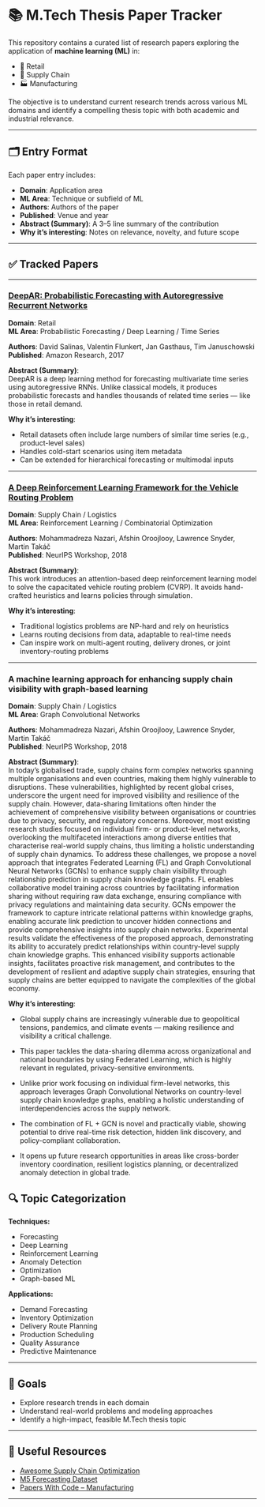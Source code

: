 # 📚 M.Tech Thesis Paper Tracker

This repository contains a curated list of research papers exploring the application of **machine learning (ML)** in:

- 🛒 Retail  
- 🚚 Supply Chain  
- 🏭 Manufacturing  

The objective is to understand current research trends across various ML domains and identify a compelling thesis topic with both academic and industrial relevance.

---

## 🗂️ Entry Format

Each paper entry includes:

- **Domain**: Application area
- **ML Area**: Technique or subfield of ML
- **Authors**: Authors of the paper
- **Published**: Venue and year
- **Abstract (Summary)**: A 3–5 line summary of the contribution
- **Why it’s interesting**: Notes on relevance, novelty, and future scope

---

## ✅ Tracked Papers

---

### [DeepAR: Probabilistic Forecasting with Autoregressive Recurrent Networks](https://arxiv.org/abs/1704.04110)

**Domain**: Retail  
**ML Area**: Probabilistic Forecasting / Deep Learning / Time Series  

**Authors**: David Salinas, Valentin Flunkert, Jan Gasthaus, Tim Januschowski  
**Published**: Amazon Research, 2017  

**Abstract (Summary)**:  
DeepAR is a deep learning method for forecasting multivariate time series using autoregressive RNNs. Unlike classical models, it produces probabilistic forecasts and handles thousands of related time series — like those in retail demand.

**Why it’s interesting**:  
- Retail datasets often include large numbers of similar time series (e.g., product-level sales)  
- Handles cold-start scenarios using item metadata  
- Can be extended for hierarchical forecasting or multimodal inputs

---

### [A Deep Reinforcement Learning Framework for the Vehicle Routing Problem](https://arxiv.org/abs/1802.04240)

**Domain**: Supply Chain / Logistics  
**ML Area**: Reinforcement Learning / Combinatorial Optimization  

**Authors**: Mohammadreza Nazari, Afshin Oroojlooy, Lawrence Snyder, Martin Takáč  
**Published**: NeurIPS Workshop, 2018  

**Abstract (Summary)**:  
This work introduces an attention-based deep reinforcement learning model to solve the capacitated vehicle routing problem (CVRP). It avoids hand-crafted heuristics and learns policies through simulation.

**Why it’s interesting**:  
- Traditional logistics problems are NP-hard and rely on heuristics  
- Learns routing decisions from data, adaptable to real-time needs  
- Can inspire work on multi-agent routing, delivery drones, or joint inventory-routing problems

---

### A machine learning approach for enhancing supply chain visibility with graph-based learning
**Domain**: Supply Chain / Logistics  
**ML Area**: Graph Convolutional Networks  

**Authors**: Mohammadreza Nazari, Afshin Oroojlooy, Lawrence Snyder, Martin Takáč  
**Published**: NeurIPS Workshop, 2018  

**Abstract (Summary)**:  
In today’s globalised trade, supply chains form complex networks spanning multiple organisations and even countries, making them highly vulnerable to disruptions. These vulnerabilities, highlighted by recent global crises, underscore the urgent need for improved visibility and resilience of the supply chain. However, data-sharing limitations often hinder the achievement of comprehensive visibility between organisations or countries due to privacy, security, and regulatory concerns. Moreover, most existing research studies focused on individual firm- or product-level networks, overlooking the multifaceted interactions among diverse entities that characterise real-world supply chains, thus limiting a holistic understanding of supply chain dynamics. To address these challenges, we propose a novel approach that integrates Federated Learning (FL) and Graph Convolutional Neural Networks (GCNs) to enhance supply chain visibility through relationship prediction in supply chain knowledge graphs. FL enables collaborative model training across countries by facilitating information sharing without requiring raw data exchange, ensuring compliance with privacy regulations and maintaining data security. GCNs empower the framework to capture intricate relational patterns within knowledge graphs, enabling accurate link prediction to uncover hidden connections and provide comprehensive insights into supply chain networks. Experimental results validate the effectiveness of the proposed approach, demonstrating its ability to accurately predict relationships within country-level supply chain knowledge graphs. This enhanced visibility supports actionable insights, facilitates proactive risk management, and contributes to the development of resilient and adaptive supply chain strategies, ensuring that supply chains are better equipped to navigate the complexities of the global economy.

**Why it’s interesting**:  
- Global supply chains are increasingly vulnerable due to geopolitical tensions, pandemics, and climate events — making resilience and visibility a critical challenge.

- This paper tackles the data-sharing dilemma across organizational and national boundaries by using Federated Learning, which is highly relevant in regulated, privacy-sensitive environments.

- Unlike prior work focusing on individual firm-level networks, this approach leverages Graph Convolutional Networks on country-level supply chain knowledge graphs, enabling a holistic understanding of interdependencies across the supply network.

- The combination of FL + GCN is novel and practically viable, showing potential to drive real-time risk detection, hidden link discovery, and policy-compliant collaboration.

- It opens up future research opportunities in areas like cross-border inventory coordination, resilient logistics planning, or decentralized anomaly detection in global trade.



## 🔍 Topic Categorization

**Techniques:**
- Forecasting
- Deep Learning
- Reinforcement Learning
- Anomaly Detection
- Optimization
- Graph-based ML

**Applications:**
- Demand Forecasting  
- Inventory Optimization  
- Delivery Route Planning  
- Production Scheduling  
- Quality Assurance  
- Predictive Maintenance  

---

## 📌 Goals

- Explore research trends in each domain  
- Understand real-world problems and modeling approaches  
- Identify a high-impact, feasible M.Tech thesis topic  

---

## 📎 Useful Resources

- [Awesome Supply Chain Optimization](https://github.com/daoleno/awesome-supply-chain-optimization)  
- [M5 Forecasting Dataset](https://www.kaggle.com/competitions/m5-forecasting-accuracy)  
- [Papers With Code – Manufacturing](https://paperswithcode.com/task/manufacturing)

---
